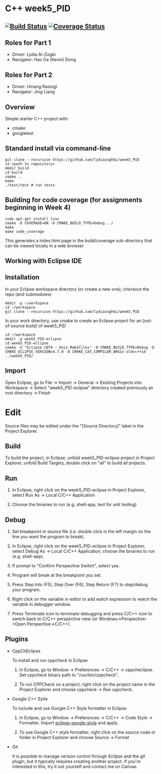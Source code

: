 # C++ week5_PID
[![Build Status](https://travis-ci.org/lydiazoghbi/week5_PID.svg?branch=master)](https://travis-ci.org/lydiazoghbi/week5_PID)
[![Coverage Status](https://coveralls.io/repos/github/Umang885/Week5_PID/badge.svg?branch=master)](https://coveralls.io/github/Umang885/Week5_PID?branch=master)
---
## Roles for Part 1
- Driver: Lydia Al-Zogbi
- Navigator: Hao Da (Kevin) Dong

## Roles for Part 2
- Driver: Umang Rastogi
- Navigator: Jing Liang

## Overview

Simple starter C++ project with:

- cmake
- googletest

## Standard install via command-line
```shell script
git clone --recursive https://github.com/lydiazoghbi/week5_PID
cd <path to repository>
mkdir build
cd build
cmake ..
make
./test/test # run tests
```

## Building for code coverage (for assignments beginning in Week 4)
```shell script
sudo apt-get install lcov
cmake -D COVERAGE=ON -D CMAKE_BUILD_TYPE=Debug ../
make
make code_coverage
```
This generates a index.html page in the build/coverage sub-directory that can be viewed locally in a web browser.

## Working with Eclipse IDE ##

## Installation

In your Eclipse workspace directory (or create a new one), checkout the repo (and submodules)
```shell script
mkdir -p ~/workspace
cd ~/workspace
git clone --recursive https://github.com/lydiazoghbi/week5_PID
```

In your work directory, use cmake to create an Eclipse project for an [out-of-source build] of week5_PID
```shell script
cd ~/workspace
mkdir -p week5_PID-eclipse
cd week5_PID-eclipse
cmake -G "Eclipse CDT4 - Unix Makefiles" -D CMAKE_BUILD_TYPE=Debug -D CMAKE_ECLIPSE_VERSION=4.7.0 -D CMAKE_CXX_COMPILER_ARG1=-std=c++14 ../week5_PID/
```

## Import

Open Eclipse, go to File -> Import -> General -> Existing Projects into Workspace -> 
Select "week5_PID-eclipse" directory created previously as root directory -> Finish

# Edit

Source files may be edited under the "[Source Directory]" label in the Project Explorer.


## Build

To build the project, in Eclipse, unfold week5_PID-eclipse project in Project Explorer,
unfold Build Targets, double click on "all" to build all projects.

## Run

1. In Eclipse, right click on the week5_PID-eclipse in Project Explorer,
select Run As -> Local C/C++ Application

2. Choose the binaries to run (e.g. shell-app, test for unit testing)


## Debug


1. Set breakpoint in source file (i.e. double click in the left margin on the line you want 
the program to break).

2. In Eclipse, right click on the week5_PID-eclipse in Project Explorer, select Debug As -> 
Local C/C++ Application, choose the binaries to run (e.g. shell-app).

3. If prompt to "Confirm Perspective Switch", select yes.

4. Program will break at the breakpoint you set.

5. Press Step Into (F5), Step Over (F6), Step Return (F7) to step/debug your program.

6. Right click on the variable in editor to add watch expression to watch the variable in 
debugger window.

7. Press Terminate icon to terminate debugging and press C/C++ icon to switch back to C/C++ 
perspective view (or Windows->Perspective->Open Perspective->C/C++).


## Plugins

- CppChEclipse

    To install and run cppcheck in Eclipse

    1. In Eclipse, go to Window -> Preferences -> C/C++ -> cppcheclipse.
    Set cppcheck binary path to "/usr/bin/cppcheck".

    2. To run CPPCheck on a project, right click on the project name in the Project Explorer 
    and choose cppcheck -> Run cppcheck.


- Google C++ Sytle

    To include and use Google C++ Style formatter in Eclipse

    1. In Eclipse, go to Window -> Preferences -> C/C++ -> Code Style -> Formatter. 
    Import [eclipse-google-style][reference-id-for-eclipse-google-style] and apply.

    2. To use Google C++ style formatter, right click on the source code or folder in 
    Project Explorer and choose Source -> Format

[reference-id-for-eclipse-google-style]: https://raw.githubusercontent.com/google/styleguide/gh-pages/eclipse-google-style.xml

- Git

    It is possible to manage version control through Eclipse and the git plugin, but it typically requires creating another project. If you're interested in this, try it out yourself and contact me on Canvas.
